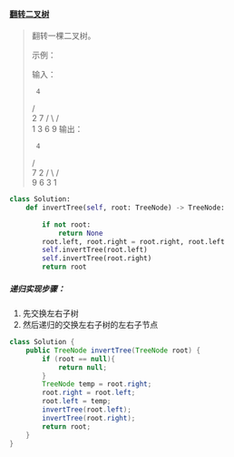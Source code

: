 #### [翻转二叉树](https://leetcode-cn.com/problems/invert-binary-tree/)

> 翻转一棵二叉树。
>
> 示例：
>
> 输入：
>
>      4
>    /   \
>   2     7
>  / \   / \
> 1   3 6   9
> 输出：
>
>      4
>    /   \
>   7     2
>  / \   / \
> 9   6 3   1

```python
class Solution:
    def invertTree(self, root: TreeNode) -> TreeNode:
        
        if not root:
            return None
        root.left, root.right = root.right, root.left
        self.invertTree(root.left)
        self.invertTree(root.right)
        return root
```

##### 递归实现步骤：

1. 先交换左右子树
2. 然后递归的交换左右子树的左右子节点

```java
class Solution {
    public TreeNode invertTree(TreeNode root) {
        if (root == null){
            return null;
        }
        TreeNode temp = root.right;
        root.right = root.left;
        root.left = temp;
        invertTree(root.left);
        invertTree(root.right);
        return root;
    }
}
```

